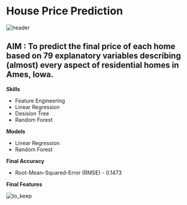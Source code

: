 # House Price Prediction

![header](https://user-images.githubusercontent.com/43055935/169645698-68bfdefe-2d54-4901-b4a2-5a31e2dd7426.png)

## AIM : To predict the final price of each home based on 79 explanatory variables describing (almost) every aspect of residential homes in Ames, Iowa.

**Skills**
- Feature Engineering
- Linear Regression
- Desision Tree
- Random Forest

**Models**
- Linear Regression
- Random Forest

**Final Accuracy**
- Root-Mean-Squared-Error (RMSE) - 0.1473

**Final Features**

![to_keep](https://user-images.githubusercontent.com/43055935/169646357-4b202d93-1657-40ba-9d70-dcbf7da11590.png)
